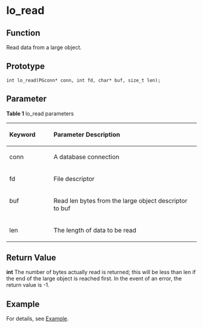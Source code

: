 # lo_read<a name="EN-US_TOPIC_0242380597"></a>

## Function<a name="en-us_topic_0241735627_section696285173719"></a>

Read data from a large object.

## Prototype<a name="en-us_topic_0241735627_section2021053510600"></a>

```
int lo_read(PGconn* conn, int fd, char* buf, size_t len);
```

## Parameter<a name="en-us_topic_0241735627_en-us_topic_0237120432_en-us_topic_0059778852_s1c9b27937d964eaba00ae77fe1cd2c71"></a>

**Table 1**  lo\_read parameters

<a name="en-us_topic_0241735627_en-us_topic_0237120432_en-us_topic_0059778852_t82b61d38241342ffa2c83b3e50393841"></a>
<table><thead align="left"><tr id="en-us_topic_0241735627_en-us_topic_0237120432_en-us_topic_0059778852_r3ec068cec36347ccb83a7f18cf131215"><th class="cellrowborder" valign="top" width="23.27%" id="mcps1.2.3.1.1"><p id="en-us_topic_0241735627_en-us_topic_0237120432_en-us_topic_0059778852_a44a45da69b324aa4b5c1187191ec5c77"><a name="en-us_topic_0241735627_en-us_topic_0237120432_en-us_topic_0059778852_a44a45da69b324aa4b5c1187191ec5c77"></a><a name="en-us_topic_0241735627_en-us_topic_0237120432_en-us_topic_0059778852_a44a45da69b324aa4b5c1187191ec5c77"></a><strong id="en-us_topic_0241735627_en-us_topic_0237120432_en-us_topic_0059778852_a78fd62134c834d6ab90eace249f90f74"><a name="en-us_topic_0241735627_en-us_topic_0237120432_en-us_topic_0059778852_a78fd62134c834d6ab90eace249f90f74"></a><a name="en-us_topic_0241735627_en-us_topic_0237120432_en-us_topic_0059778852_a78fd62134c834d6ab90eace249f90f74"></a>Keyword</strong></p>
</th>
<th class="cellrowborder" valign="top" width="76.73%" id="mcps1.2.3.1.2"><p id="en-us_topic_0241735627_en-us_topic_0237120432_en-us_topic_0059778852_aee2bc08a3b8f47bf81fb032ef089ba6d"><a name="en-us_topic_0241735627_en-us_topic_0237120432_en-us_topic_0059778852_aee2bc08a3b8f47bf81fb032ef089ba6d"></a><a name="en-us_topic_0241735627_en-us_topic_0237120432_en-us_topic_0059778852_aee2bc08a3b8f47bf81fb032ef089ba6d"></a><strong id="en-us_topic_0241735627_en-us_topic_0237120432_en-us_topic_0059778852_a51048b44452847fabe05c8633f0220cf"><a name="en-us_topic_0241735627_en-us_topic_0237120432_en-us_topic_0059778852_a51048b44452847fabe05c8633f0220cf"></a><a name="en-us_topic_0241735627_en-us_topic_0237120432_en-us_topic_0059778852_a51048b44452847fabe05c8633f0220cf"></a>Parameter Description</strong></p>
</th>
</tr>
</thead>
<tbody>
<tr id="en-us_topic_0241735627_en-us_topic_0237120432_en-us_topic_0059778852_r89c7807f135840058d4a248137b3ca08"><td class="cellrowborder" valign="top" width="23.27%" headers="mcps1.2.3.1.1 "><p id="en-us_topic_0241735627_p23111054217"><a name="en-us_topic_0241735627_p23111054217"></a><a name="en-us_topic_0241735627_p23111054217"></a>conn</p>
</td>
<td class="cellrowborder" valign="top" width="76.73%" headers="mcps1.2.3.1.2 "><p id="en-us_topic_0241735627_en-us_topic_0237120432_en-us_topic_0059778852_aa96268756487180"><a name="en-us_topic_0241735627_en-us_topic_0237120432_en-us_topic_0059778852_aa96268756487180"></a><a name="en-us_topic_0241735627_en-us_topic_0237120432_en-us_topic_0059778852_aa96268756487180"></a>A database connection</p>
</td>
</tr>
<tr id="en-us_topic_0241735627_en-us_topic_0237120432_en-us_topic_0059778852_r89c7807f135840058d4a248137b3ca08"><td class="cellrowborder" valign="top" width="23.27%" headers="mcps1.2.3.1.1 "><p id="en-us_topic_0241735627_p23111054217"><a name="en-us_topic_0241735627_p23111054217"></a><a name="en-us_topic_0241735627_p23111054217"></a>fd</p>
</td>
<td class="cellrowborder" valign="top" width="76.73%" headers="mcps1.2.3.1.2 "><p id="en-us_topic_0241735627_en-us_topic_0237120432_en-us_topic_0059778852_aa96268756487181"><a name="en-us_topic_0241735627_en-us_topic_0237120432_en-us_topic_0059778852_aa96268756487181"></a><a name="en-us_topic_0241735627_en-us_topic_0237120432_en-us_topic_0059778852_aa96268756487181"></a>File descriptor</p>
</td>
</tr>
<tr id="en-us_topic_0241735627_en-us_topic_0237120432_en-us_topic_0059778852_r89c7807f135840058d4a248137b3ca08"><td class="cellrowborder" valign="top" width="23.27%" headers="mcps1.2.3.1.1 "><p id="en-us_topic_0241735627_p23111054217"><a name="en-us_topic_0241735627_p23111054217"></a><a name="en-us_topic_0241735627_p23111054217"></a>buf</p>
</td>
<td class="cellrowborder" valign="top" width="76.73%" headers="mcps1.2.3.1.2 "><p id="en-us_topic_0241735627_en-us_topic_0237120432_en-us_topic_0059778852_aa96268756487182"><a name="en-us_topic_0241735627_en-us_topic_0237120432_en-us_topic_0059778852_aa96268756487182"></a><a name="en-us_topic_0241735627_en-us_topic_0237120432_en-us_topic_0059778852_aa96268756487182"></a>Read len bytes from the large object descriptor to buf</p>
</td>
</tr>
<tr id="en-us_topic_0241735627_en-us_topic_0237120432_en-us_topic_0059778852_r89c7807f135840058d4a248137b3ca08"><td class="cellrowborder" valign="top" width="23.27%" headers="mcps1.2.3.1.1 "><p id="en-us_topic_0241735627_p23111054217"><a name="en-us_topic_0241735627_p23111054217"></a><a name="en-us_topic_0241735627_p23111054217"></a>len</p>
</td>
<td class="cellrowborder" valign="top" width="76.73%" headers="mcps1.2.3.1.2 "><p id="en-us_topic_0241735627_en-us_topic_0237120432_en-us_topic_0059778852_aa96268756487193"><a name="en-us_topic_0241735627_en-us_topic_0237120432_en-us_topic_0059778852_aa96268756487193"></a><a name="en-us_topic_0241735627_en-us_topic_0237120432_en-us_topic_0059778852_aa96268756487193"></a>The length of data to be read</p>
</td>
</tr>
</tbody>
</table>

## Return Value<a name="en-us_topic_0241735613_en-us_topic_0237120433_en-us_topic_0059777949_s25d37c96151c49ef8117dc53bda2bf2c"></a>

**int** The number of bytes actually read is returned; this will be less than len if the end of the large object is reached first. In the event of an error, the return value is -1.

## Example<a name="en-us_topic_0241735638_section724101713155"></a>

For details, see  [Example](example-libpq.md).